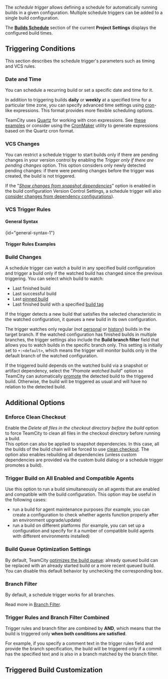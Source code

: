 [//]: # (title: Configuring Schedule Triggers)
[//]: # (auxiliary-id: Configuring Schedule Triggers)

The _schedule trigger_ allows defining a schedule for automatically running builds in a given configuration. Multiple schedule triggers can be added to a single build configuration.

The __[Builds Schedule](builds-schedule.md)__ section of the current __Project Settings__ displays the configured build times.

## Triggering Conditions

This section describes the schedule trigger's parameters such as timing and VCS rules.

<anchor name="ConfiguringScheduleTriggers"/>

### Date and Time

You can schedule a recurring build or set a specific date and time for it.

In addition to triggering builds __daily__ or __weekly__ at a specified time for a particular time zone, you can specify advanced time settings using [cron](cron-expressions-in-teamcity.md)-like expressions. This format provides more flexible scheduling options.

TeamCity uses [Quartz](https://www.quartz-scheduler.org/) for working with cron expressions. See [these examples](cron-expressions-in-teamcity.md#Examples) or consider using the [CronMaker](http://www.cronmaker.com/) utility to generate expressions based on the Quartz cron format.

### VCS Changes

You can restrict a schedule trigger to start builds only if there are pending changes in your version control by enabling the _Trigger only if there are pending changes_ option. This option considers only newly detected pending changes: if there were pending changes before the trigger was created, the build is not triggered.

If the "_[Show changes from snapshot dependencies](configuring-vcs-settings.md#show-changes-from-snapshot-dependencies)_" option is enabled in the build configuration Version Control Settings, a schedule trigger will also [consider changes from dependency configurations](build-dependencies-setup.md#show-changes-from-dependencies)).

<anchor name="ConfiguringScheduleTriggers-buildTriggerRules"/>

### VCS Trigger Rules

<include from="configuring-vcs-triggers.md" element-id="vcs-trigger-rules"/>

#### General Syntax
{id="general-syntax-1"}

<include from="configuring-vcs-triggers.md" element-id="general-syntax"/>

<anchor name="ConfiguringScheduleTriggers-WatchedBuild"/>

#### Trigger Rules Examples

<include from="configuring-vcs-triggers.md" element-id="trigger-rules-examples"/>

<anchor name="ConfiguringScheduleTriggers-BuildChanges"/>

### Build Changes

A schedule trigger can watch a build in any specified build configuration and trigger a build only if the watched build has changed since the previous triggering. You can select which build to watch:

* Last finished build
* Last successful build
* Last [pinned build](build-actions.md#Pin+Build)
* Last finished build with a specified [build tag](build-actions.md#Add+Tags+to+Build)

If the trigger detects a new build that satisfies the selected characteristic in the watched configuration, it queues a new build in its own configuration.
 
The trigger watches only regular (not [personal](personal-build.md) or [history](history-build.md)) builds in the target branch. If the watched configuration has finished builds in multiple branches, the trigger settings also include the **Build branch filter** field that allows you to watch builds in the specific branch only. This setting is initially set to `+:<default>`, which means the trigger will monitor builds only in the default branch of the watched configuration.
 
If the triggered build depends on the watched build via a snapshot or artifact dependency, select the "_Promote watched build_" option so TeamCity can automatically [promote](running-custom-build.md#Promoting+Build) the detected build to the triggered build. Otherwise, the build will be triggered as usual and will have no relation to the detected build.

## Additional Options

### Enforce Clean Checkout 

Enable the _Delete all files in the checkout directory before the build_ option to force TeamCity to clean all files in the checkout directory before running a build.   
This option can also be applied to snapshot dependencies. In this case, all the builds of the build chain will be forced to use [clean checkout](clean-checkout.md). The option also enables rebuilding all dependencies (unless custom dependencies are provided via the custom build dialog or a schedule trigger promotes a build).

### Trigger Build on All Enabled and Compatible Agents

Use this option to run a build simultaneously on all agents that are enabled and compatible with the build configuration. This option may be useful in the following cases:

* run a build for agent maintenance purposes (for example, you can create a configuration to check whether agents function properly after an environment upgrade/update)
* run a build on different platforms (for example, you can set up a configuration and specify for it a number of compatible build agents with different environments installed)

<snippet id="queue-optimization">

### Build Queue Optimization Settings

By default, TeamCity [optimizes the build queue](working-with-build-queue.md#Build+Queue+Optimization+by+TeamCity): already queued build can be replaced with an already started build or a more recent queued build. You can disable this default behavior by unchecking the corresponding box.
</snippet>

### Branch Filter

By default, a schedule trigger works for all branches.

Read more in [Branch Filter](branch-filter.md).

### Trigger Rules and Branch Filter Combined

Trigger rules and branch filter are combined by __AND__, which means that the build is triggered only __when both conditions are satisfied__.

For example, if you specify a comment text in the trigger rules field and provide the branch specification, the build will be triggered only if a commit has the specified text and is also in a branch matched by the branch filter.

## Triggered Build Customization

<include from="configuring-vcs-triggers.md" element-id="triggered-build-customization"/>

